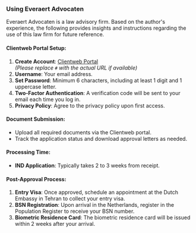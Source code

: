 ### Using Everaert Advocaten

Everaert Advocaten is a law advisory firm. Based on the author's experience, the following provides insights and instructions regarding the use of this law firm for future reference.

#### **Clientweb Portal Setup:**
1. **Create Account**: [Clientweb Portal](#)  
   *(Please replace `#` with the actual URL if available)*
2. **Username**: Your email address.
3. **Set Password**: Minimum 6 characters, including at least 1 digit and 1 uppercase letter.
4. **Two-Factor Authentication**: A verification code will be sent to your email each time you log in.
5. **Privacy Policy**: Agree to the privacy policy upon first access.

#### **Document Submission:**
- Upload all required documents via the Clientweb portal.
- Track the application status and download approval letters as needed.

#### **Processing Time:**
- **IND Application**: Typically takes 2 to 3 weeks from receipt.

#### **Post-Approval Process:**
1. **Entry Visa**: Once approved, schedule an appointment at the Dutch Embassy in Tehran to collect your entry visa.
2. **BSN Registration**: Upon arrival in the Netherlands, register in the Population Register to receive your BSN number.
3. **Biometric Residence Card**: The biometric residence card will be issued within 2 weeks after your arrival.